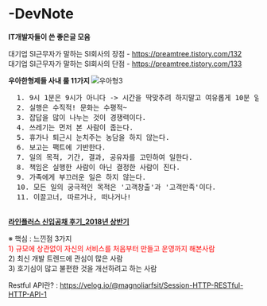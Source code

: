 # -DevNote
<b>IT개발자들이 쓴 좋은글 모음</b>

대기업 SI근무자가 말하는 SI회사의 장점 - <a href="https://preamtree.tistory.com/132">https://preamtree.tistory.com/132</a><br>
대기업 SI근무자가 말하는 SI회사의 단점 - <a href = "https://preamtree.tistory.com/133">https://preamtree.tistory.com/133</a>

<b>우아한형제들 사내 룰 11가지 </b>
![우아형3](https://user-images.githubusercontent.com/70615344/98752172-fabb9a80-2404-11eb-8ef9-64344239d849.jpg)
<pre>
  1. 9시 1분은 9시가 아니다 -> 시간을 딱맞추려 하지말고 여유롭게 10분 일찍 도착하는 습관을 가져라
  2. 실행은 수직적! 문화는 수평적~
  3. 잡답을 많이 나누는 것이 경쟁력이다.
  4. 쓰레기는 먼저 본 사람이 줍는다.
  5. 휴가나 퇴근시 눈치주는 농담을 하지 않는다.
  6. 보고는 팩트에 기반한다.
  7. 일의 목적, 기간, 결과, 공유자를 고민하여 일한다.
  8. 책임은 실행한 사람이 아닌 결정한 사람이 진다.
  9. 가족에게 부끄러운 일은 하지 않는다.
  10. 모든 일의 궁극적인 목적은 '고객창출'과 '고객만족'이다.
  11. 이끌고너, 따르거나, 떠나거나!
 
</pre>

<a href="https://preamtree.tistory.com/147"><b>라인플러스 신입공채 후기_2018년 상반기</b></a>
<p>
※ 핵심 : 느낀점 3가지 <br>
  <span style="color:red"> 1) 규모에 상관없이 자신의 서비스를 처음부터 만들고 운영까지 해본사람</span><br>
 2) 최신 개발 트렌드에 관심이 많은 사람<br>
 3) 호기심이 많고 불편한 것을 개선하려고 하는 사람<br>

</p>

Restful API란? : https://velog.io/@magnoliarfsit/Session-HTTP-RESTful-HTTP-API-1
